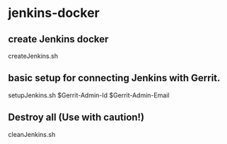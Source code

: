 # jenkins-docker
## create Jenkins docker
createJenkins.sh
## basic setup for connecting Jenkins with Gerrit.
setupJenkins.sh $Gerrit-Admin-Id $Gerrit-Admin-Email
## Destroy all (Use with caution!)
cleanJenkins.sh
